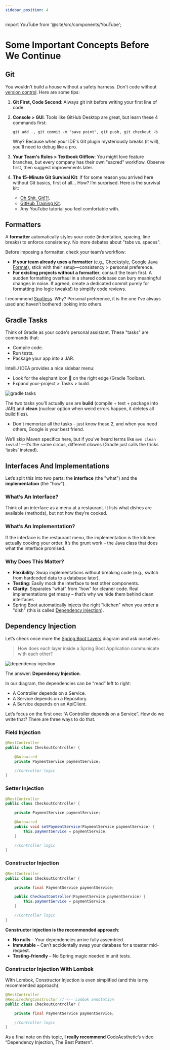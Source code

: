 ```yaml
---
sidebar_position: 4
---
```


import YouTube from '@site/src/components/YouTube';

# Some Important Concepts Before We Continue

## Git

You wouldn't build a house without a safety harness. Don't code without [version control](https://github.com/resources/articles/software-development/what-is-version-control). Here are some tips:

1. **Git First, Code Second**: Always git init before writing your first line of code.
2. **Console > GUI**. Tools like GitHub Desktop are great, but learn these 4 commands first:

    `git add ., git commit -m "save point", git push, git checkout -b`

    Why? Because when your IDE's Git plugin mysteriously breaks (it will), you'll need to debug like a pro. 
3. **Your Team's Rules > Textbook Gitflow**: You might love feature branches, but every company has their own "sacred" workflow. Observe first, then suggest improvements later.
4. **The 15-Minute Git Survival Kit**: If for some reason you arrived here without Git basics, first of all... How? I’m surprised. Here is the survival kit:
   * [Oh Shit, Git!?!](https://ohshitgit.com/).
   * [GitHub Training Kit](https://training.github.com/).
   * Any YouTube tutorial you feel comfortable with.

## Formatters

A **formatter** automatically styles your code (indentation, spacing, line breaks) to enforce consistency. No more debates about "tabs vs. spaces".

<YouTube id="V7PLxL8jIl8" />

Before imposing a formatter, check your team’s workflow:

* **If your team already uses a formatter** (e.g., [Checkstyle](https://checkstyle.org/), [Google Java Format](https://github.com/google/google-java-format)), stick with their setup—consistency > personal preference.
* **For existing projects without a formatter**, consult the team first. A sudden formatting overhaul in a shared codebase can bury meaningful changes in noise. If agreed, create a dedicated commit purely for formatting (no logic tweaks!) to simplify code reviews.

I recommend [Spotless](https://github.com/diffplug/spotless). Why? Personal preference, it is the one I’ve always used and haven’t bothered looking into others.

## Gradle Tasks

Think of Gradle as your code's personal assistant. These "tasks" are commands that:

* Compile code.
* Run tests.
* Package your app into a JAR.

IntelliJ IDEA provides a nice sidebar menu:

* Look for the elephant icon 🐘 on the right edge (Gradle Toolbar).
* Expand your-project > Tasks > build.

<div>
   <img src={require('@site/static/img/lets-create-a-spring-boot-project/gradle-tasks.png').default} alt="gradle tasks" />
</div>

The two tasks you'll actually use are **build** (compile + test + package into JAR) and **clean** (nuclear option when weird errors happen, it deletes all build files).

* Don't memorize all the tasks - just know these 2, and when you need others, Google is your best friend.

We’ll skip Maven specifics here, but if you’ve heard terms like `mvn clean install`—it’s the same circus, different clowns (Gradle just calls the tricks ‘tasks’ instead).

## Interfaces And Implementations

Let’s split this into two parts: the **interface** (the "what") and the **implementation** (the "how").

### What’s An Interface?

Think of an interface as a menu at a restaurant. It lists what dishes are available (methods), but not how they’re cooked.

### What’s An Implementation?

If the interface is the restaurant menu, the implementation is the kitchen actually cooking your order. It’s the grunt work – the Java class that does what the interface promised.

### Why Does This Matter?

* **Flexibility**: Swap implementations without breaking code (e.g., switch from hardcoded data to a database later).
* **Testing**: Easily mock the interface to test other components.
* **Clarity**: Separates “what” from “how” for cleaner code. Real implementations get messy – that’s why we hide them behind clean interfaces
* Spring Boot automatically injects the right "kitchen" when you order a "dish" (this is called [Dependency injection](/lets-create-a-spring-boot-project/some-important-concepts#dependency-injection)).

## Dependency Injection

Let’s check once more the [Spring Boot Layers](/spring-boot-in-a-nutshell/spring-boot-layers) diagram and ask ourselves:

> How does each layer inside a Spring Boot Application communicate with each other?

<div>
   <img src={require('@site/static/img/lets-create-a-spring-boot-project/dependency-injection.png').default} alt="dependency injection" />
</div>

The answer: **Dependency Injection**.

In our diagram, the dependencies can be “read” left to right:

* A Controller depends on a Service.
* A Service depends on a Repository.
* A Service depends on an ApiClient.

Let’s focus on the first one: “A Controller depends on a Service”. How do we write that? There are three ways to do that.

### Field Injection

```java
@RestController
public class CheckoutController {

    @Autowired
    private PaymentService paymentService;

    //Controller logic
}
```

### Setter Injection

```java
@RestController
public class CheckoutController {

    private PaymentService paymentService;

    @Autowired
    public void setPaymentService(PaymentService paymentService) {
        this.paymentService = paymentService;
    }

    //Controller logic
}
```

### Constructor Injection

```java
@RestController
public class CheckoutController {

    private final PaymentService paymentService;

    public CheckoutController(PaymentService paymentService) {
        this.paymentService = paymentService;
    }

    //Controller logic
}
```

**Constructor injection is the recommended approach**:

* **No nulls** – Your dependencies arrive fully assembled.
* **Immutable** – Can’t accidentally swap your database for a toaster mid-request.
* **Testing-friendly** – No Spring magic needed in unit tests.

### Constructor Injection With Lombok

WIth Lombok, Constructor Injection is even simplified (and this is my recommended approach):

```java
@RestController
@RequiredArgConstructor // <-- Lombok annotation
public class CheckoutController {

    private final PaymentService paymentService;

    //Controller logic
}
```

As a final note on this topic, **I really recommend** CodeAesthetic’s video “Dependency Injection, The Best Pattern”.

<YouTube id="J1f5b4vcxCQ" />
